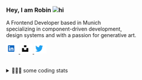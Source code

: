 ### Hey, I am Robin <img src="https://user-images.githubusercontent.com/1303154/88677602-1635ba80-d120-11ea-84d8-d263ba5fc3c0.gif" width="24px" alt="hi">

A Frontend Developer based in Munich</br>
specializing in component-driven development,</br> 
design systems and with a passion for generative art.

<a href="https://twitter.com/iamrob_in">
    <img alt="twitter" title="twitter" height="28" width="34" src="assets/linkedin.svg">
</a>
<a href="https://twitter.com/iamrob_in">
    <img alt="twitter" title="twitter" height="28" width="34" src="assets/unsplash.svg">
</a>
<a href="https://twitter.com/iamrob_in">
    <img alt="twitter" title="twitter" height="28" width="34" src="assets/twitter.svg">
</a>

</br>
</br>
</br>


<details>
<summary>👨🏼‍💻 some coding stats</summary>
<br />

![top technologies](https://github-readme-stats.vercel.app/api/top-langs/?username=iam-robin&layout=compact)

</details>
